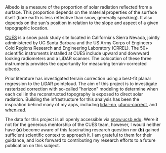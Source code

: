 Albedo is a measure of the proportion of solar radiation reflected from a surface. This proportion depends on the material properties of the surface itself (bare earth is less reflective than snow, generally speaking). It also depends on the sun's position in relation to the slope and aspect of a given topographic location.

<a href="https://people.eri.ucsb.edu/~nbair/storage/bair_et_al_2015_frontiers.pdf" target="_blank">CUES</a> is a snow pack study site located in California's Sierra Nevada, jointly administered by UC Santa Barbara and the US Army Corps of Engineers Cold Regions Research and Engineering Laboratory (CRREL). The 50+ scientific instruments installed at CUES include upward and downward looking radiometers and a LiDAR scanner. The colocation of these three instruments provides the opportunity for measuring terrain-corrected albedo.

Prior literature has investigated terrain correction using a best-fit planar regression to the LiDAR pointcloud. The aim of this project is to investigate rasterized correction with so-called "horizon" modeling to determine when each cell in the reconstructed topography is exposed to direct solar radiation. Building the infrastructure for this analysis has been the inspiration behind many of my apps, including <a href="https://cstern.io/projects/lidar-nn">lidar-nn</a>, <a href="https://cstern.io/projects/ufunc-correct">ufunc-correct</a>, and <a href="https://cstern.io/projects/when-rad">when-rad</a>.

The data for this project is all openly accessible via <a href="https://snow.ucsb.edu" target="blank">snow.ucsb.edu</a>. Were it not for the generous mentorship of the CUES team, however, I would neither have **(a)** become aware of this fascinating research question nor **(b)** gained sufficient scientific context to approach it. I am grateful to them for their guidance, and look forward to contributing my research efforts to a future publication on this subject.